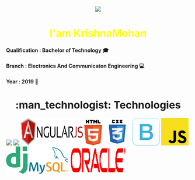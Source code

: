 <div align='center'>
 <img src="https://media.giphy.com/media/L61vTRWxdKA8KeMyS2/giphy.gif"  width='200px'>
 <h1 style="color:yellow"> I'am KrishnaMohan </h1>
 
 <div align="left">
    <h4>Qualification  : Bachelor of Technology &#127891;</h4>
    <h4>Branch : Electronics And Communicaton Engineering  &#128187;</h4>
    <h4>Year : 2019 &#128197;</h4>
 </div>
</div>

 <h1 align="center">:man_technologist: Technologies</h1>
 <div  >
<img src="https://www.vectorlogo.zone/logos/java/java-ar21.svg">
<img src="https://www.python.org/static/community_logos/python-logo-inkscape.svg" width="150px">
<img src="./assets/angular.svg" height="75px" width="170px">
<img src="./assets/html-5.svg" height="70px">
<img src="./assets/css3.svg" height="75px">
<img src="./assets/bootstrap-icon.svg" height="75px">
<img src="./assets/javascript.svg" height="75px">
<img src="./assets/django.svg" height="75px">
<img src="./assets/mysql-7.svg" height="75px">
<img src="./assets/oracle-logo.svg" height="75px" width="150px">
</div>

<!-- ![Java](https://img.shields.io/badge/-java-45b8d8?style=flat-square&logo=java&logoColor=white) -->
<!-- ![Python](https://img.shields.io/badge/-Python-blue?style=flat-square&logo=python&logoColor=white) -->
<!-- ![HTML5](https://img.shields.io/badge/-HTML5-E34F26?style=flat-square&logo=html5&logoColor=white) -->
<!-- ![CSS3](https://img.shields.io/badge/-CSS3-1572B6?style=flat-square&logo=css3) -->
<!-- ![JavaScript](https://img.shields.io/badge/-JavaScript-yellow?style=flat-rectangle&logo=javascript&logoColor=white)  -->
<!-- ![Bootstrap](https://img.shields.io/badge/-Bootstrap-563D7C?style=flat-square&logo=bootstrap) -->
<!-- ![npm](https://img.shields.io/badge/-NPM-CB3837?style=flat-square&logo=npm&logoColor=white) -->

<!-- ![Node.js](https://img.shields.io/badge/-Nodejs-43853d?style=flat-square&logo=Node.js&logoColor=white) -->
<!-- ![GitHub](https://img.shields.io/badge/-GitHub-181717?style=flat-square&logo=github&logoColor=white) -->

<!-- ![Angular](https://img.shields.io/badge/-Angular-red?style=flat-square&logo=angular&logoColor=white) -->

<!-- ![Spring](https://img.shields.io/badge/-Spring-green?style=flat-square&logo=spring&logoColor=white) -->
<!-- ### Imagination is more Important than Knowledge :brain: -->
<!--
**krishnamohan-code/krishnamohan-code** is a ✨ _special_ ✨ repository because its `README.md` (this file) appears on your GitHub profile.

Here are some ideas to get you started:

- 🔭 I’m currently working on ...
- 🌱 I’m currently learning ...
- 👯 I’m looking to collaborate on ...
- 🤔 I’m looking for help with ...
- 💬 Ask me about ...
- 📫 How to reach me: ...
- 😄 Pronouns: ...
- ⚡ Fun fact: ...
-->
